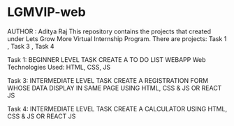 # LGMVIP-web
AUTHOR : Aditya Raj This repository contains the projects that created under Lets Grow More Virtual Internship Program. There are projects: Task 1 , Task 3 , Task 4 

Task 1: BEGINNER LEVEL TASK CREATE A TO DO LIST WEBAPP Web Technologies Used: HTML, CSS, JS

Task 3: INTERMEDIATE LEVEL TASK CREATE A REGISTRATION FORM WHOSE DATA DISPLAY IN SAME PAGE  USING HTML, CSS & JS OR REACT JS

Task 4: INTERMEDIATE LEVEL TASK CREATE A CALCULATOR USING HTML, CSS & JS OR REACT JS
